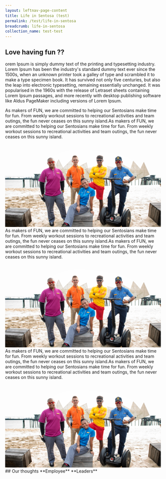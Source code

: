 ```yaml
---
layout: leftnav-page-content
title: Life in Sentosa (test)
permalink: /test/life-in-sentosa
breadcrumb: life-in-sentosa
collection_name: test-test
---
```

## Love having fun ??
orem Ipsum is simply dummy text of the printing and typesetting industry. Lorem Ipsum has been the industry's standard dummy text ever since the 1500s, when an unknown printer took a galley of type and scrambled it to make a type specimen book. It has survived not only five centuries, but also the leap into electronic typesetting, remaining essentially unchanged. It was popularised in the 1960s with the release of Letraset sheets containing Lorem Ipsum passages, and more recently with desktop publishing software like Aldus PageMaker including versions of Lorem Ipsum.

  <section class="contain">
    <div class="column">
As makers of FUN, we are committed to helping our Sentosians make time for fun. From weekly workout sessions to recreational activities and team outings, the fun never ceases on this sunny island.As makers of FUN, we are committed to helping our Sentosians make time for fun. From weekly workout sessions to recreational activities and team outings, the fun never ceases on this sunny island.
    </div>
    <div class="column">
      <img src="images/test/testimage.jpg" alt="Group Photo">
    </div>
    <div class="column">
As makers of FUN, we are committed to helping our Sentosians make time for fun. From weekly workout sessions to recreational activities and team outings, the fun never ceases on this sunny island.As makers of FUN, we are committed to helping our Sentosians make time for fun. From weekly workout sessions to recreational activities and team outings, the fun never ceases on this sunny island.
    </div>
    </section>
  <section class="contain">
    <div class="column">
      <img src="images/test/testimage.jpg" alt="Group Photo">
    </div>
    <div class="column">
As makers of FUN, we are committed to helping our Sentosians make time for fun. From weekly workout sessions to recreational activities and team outings, the fun never ceases on this sunny island.As makers of FUN, we are committed to helping our Sentosians make time for fun. From weekly workout sessions to recreational activities and team outings, the fun never ceases on this sunny island.
    </div>
    <div class="column">
      <img src="images/test/testimage.jpg" alt="Group Photo">
    </div>
  </section>
## Our thoughts
  **Employee**
  **Leaders**
  
